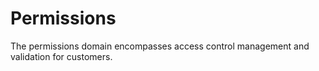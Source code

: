 # Permissions

The permissions domain encompasses access control management and validation for customers.
